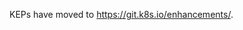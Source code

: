 KEPs have moved to https://git.k8s.io/enhancements/.
<!--
This file is a placeholder to preserve links. Please remove after 6 months or the release of Kubernetes 1.15, whichever comes first.
-->
